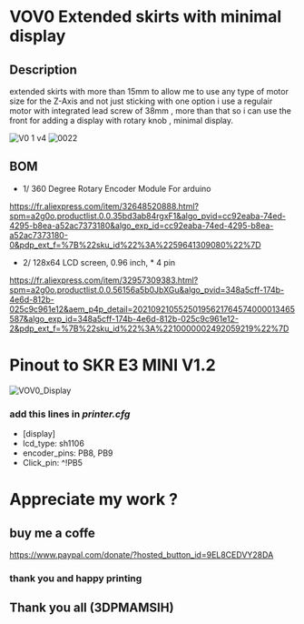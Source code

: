 # VOV0 Extended skirts with minimal display
## Description 
extended skirts with more than 15mm to allow me to use any type of motor size for the Z-Axis and not just sticking with one option i use a regulair motor with integrated lead screw 
of 38mm , more than that so i can use the front for adding a display with rotary knob , minimal display.

![V0 1 v4](https://user-images.githubusercontent.com/70104136/134428953-ea42ec26-fc77-484b-8fd5-7e1ff1d7ee43.png)
![0022](https://user-images.githubusercontent.com/70104136/134430987-093e30ec-13d7-4004-a4af-4ddccd638a8e.jpg)

## BOM
- 1/  360 Degree Rotary Encoder Module For arduino 


https://fr.aliexpress.com/item/32648520888.html?spm=a2g0o.productlist.0.0.35bd3ab84rgxF1&algo_pvid=cc92eaba-74ed-4295-b8ea-a52ac7373180&algo_exp_id=cc92eaba-74ed-4295-b8ea-a52ac7373180-0&pdp_ext_f=%7B%22sku_id%22%3A%2259641309080%22%7D

- 2/ 128x64 LCD screen, 0.96 inch, * 4 pin


https://fr.aliexpress.com/item/32957309383.html?spm=a2g0o.productlist.0.0.56156a5b0JbXGu&algo_pvid=348a5cff-174b-4e6d-812b-025c9c961e12&aem_p4p_detail=20210921055250195621764574000013465587&algo_exp_id=348a5cff-174b-4e6d-812b-025c9c961e12-2&pdp_ext_f=%7B%22sku_id%22%3A%2210000002492059219%22%7D

# Pinout to SKR E3 MINI V1.2
![VOV0_Display](https://user-images.githubusercontent.com/70104136/134429656-9e1e6ce7-d90e-4991-aeec-d5ac53f903be.jpg)

### add this lines in *printer.cfg*
- [display]
- lcd_type: sh1106
- encoder_pins: PB8, PB9
- Click_pin: ^!PB5

# Appreciate my work ?

## buy me a coffe 

https://www.paypal.com/donate/?hosted_button_id=9EL8CEDVY28DA

### thank you and happy printing 


## Thank you all (3DPMAMSIH)
